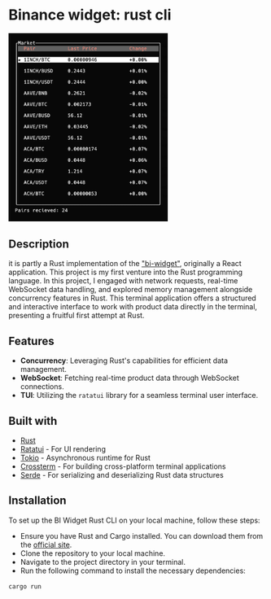 # Binance widget: rust cli

<img src="./assets/screen.png" width="313" alt="screenshot">

## Description
it is partly a Rust implementation of the ["bi-widget"](https://github.com/enemycnt/bi-widget), originally a React application.
This project is my first venture into the Rust programming language. In this project, I engaged with network requests, real-time WebSocket data handling, and explored memory management alongside concurrency features in Rust. This terminal application offers a structured and interactive interface to work with product data directly in the terminal, presenting a fruitful first attempt at Rust.

## Features
- **Concurrency**: Leveraging Rust's capabilities for efficient data management.
- **WebSocket**: Fetching real-time product data through WebSocket connections.
- **TUI**: Utilizing the `ratatui` library for a seamless terminal user interface.

## Built with
- [Rust](https://www.rust-lang.org/)
- [Ratatui](https://github.com/ratatui-project/ratatui) - For UI rendering
- [Tokio](https://tokio.rs/) - Asynchronous runtime for Rust
- [Crossterm](https://github.com/crossterm-rs/crossterm) - For building cross-platform terminal applications
- [Serde](https://serde.rs/) - For serializing and deserializing Rust data structures


## Installation

To set up the BI Widget Rust CLI on your local machine, follow these steps:

- Ensure you have Rust and Cargo installed. You can download them from the [official site](https://www.rust-lang.org/tools/install).
- Clone the repository to your local machine.
- Navigate to the project directory in your terminal.
- Run the following command to install the necessary dependencies:
```sh
cargo run
```
